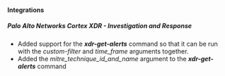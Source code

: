 
#### Integrations
##### Palo Alto Networks Cortex XDR - Investigation and Response
- Added support for the ***xdr-get-alerts*** command so that it can be run with the *custom-filter* and *time_frame* arguments together.
- Added the *mitre_technique_id_and_name* argument to the ***xdr-get-alerts*** command
